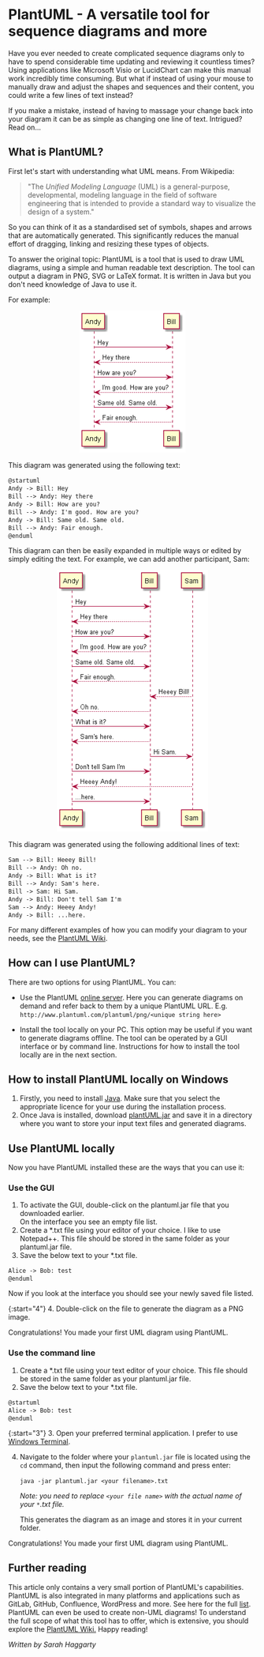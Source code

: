# PlantUML - A versatile tool for sequence diagrams and more

Have you ever needed to create complicated sequence diagrams only to have to spend considerable time updating and reviewing it countless times? Using applications like Microsoft Visio or LucidChart can make this manual work incredibly time consuming. But what if instead of using your mouse to manually draw and adjust the shapes and sequences and their content, you could write a few lines of text instead?

If you make a mistake, instead of having to massage your change back into your diagram it can be as simple as changing one line of text. Intrigued? Read on...

## What is PlantUML?

First let's start with understanding what UML means. From Wikipedia:

>"The *Unified Modeling Language* (UML) is a general-purpose, developmental, modeling language in the field of software engineering that is intended to provide a standard way to visualize the design of a system."

So you can think of it as a standardised set of symbols, shapes and arrows that are automatically generated. This significantly reduces the manual effort of dragging, linking and resizing these types of objects.

To answer the original topic: PlantUML is a tool that is used to draw UML diagrams, using a simple and human readable text description. The tool can output a diagram in PNG, SVG or LaTeX format. It is written in Java but you don't need knowledge of Java to use it.

For example:
<p align="center">
  <img  src="..\assets\jokediagram.png">
</p>

This diagram was generated using the following text:

<pre><code>@startuml
Andy -> Bill: Hey
Bill --> Andy: Hey there
Andy -> Bill: How are you?
Bill --> Andy: I'm good. How are you?
Andy -> Bill: Same old. Same old.
Bill --> Andy: Fair enough.
@enduml
</code></pre>

This diagram can then be easily expanded in multiple ways or edited by simply editing the text. For example, we can add another participant, Sam:

<p align="center">
  <img  src="..\assets\jokediagram2.png">
</p>

This diagram was generated using the following additional lines of text:

<pre><code>Sam --> Bill: Heeey Bill!
Bill --> Andy: Oh no.
Andy -> Bill: What is it?
Bill --> Andy: Sam's here.
Bill -> Sam: Hi Sam.
Andy -> Bill: Don't tell Sam I'm
Sam --> Andy: Heeey Andy!
Andy -> Bill: ...here.
</code></pre>

For many different examples of how you can modify your diagram to your needs, see the [PlantUML Wiki](https://plantuml.com/sequence-diagram).

## How can I use PlantUML?

There are two options for using PlantUML. You can:

- Use the PlantUML [online server](http://plantuml.com/plantuml). Here you can generate diagrams on demand and refer back to them by a unique PlantUML URL. E.g. `http://www.plantuml.com/plantuml/png/<unique string here>`

- Install the tool locally on your PC. This option may be useful if you want to generate diagrams offline. The tool can be operated by a GUI interface or by command line. Instructions for how to install the tool locally are in the next section.

## How to install PlantUML locally on Windows

1. Firstly, you need to install [Java](https://www.java.com/en/download/). Make sure that you select the appropriate licence for your use during the installation process.
2. Once Java is installed, download [plantUML.jar](http://sourceforge.net/projects/plantuml/files/plantuml.jar/download) and save it in a directory where you want to store your input text files and generated diagrams.

## Use PlantUML locally

Now you have PlantUML installed these are the ways that you can use it:

### Use the GUI

1. To activate the GUI, double-click on the plantuml.jar file that you downloaded earlier.  
  On the interface you see an empty file list.
2. Create a *.txt file using your editor of your choice. I like to use Notepad++. This file should be stored in the same folder as your plantuml.jar file.
3. Save the below text to your *.txt file.
```@startuml
Alice -> Bob: test
@enduml
```
  Now if you look at the interface you should see your newly saved file listed.

{:start="4"}
4. Double-click on the file to generate the diagram as a PNG image.

Congratulations! You made your first UML diagram using PlantUML.

### Use the command line

1. Create a *.txt file using your text editor of your choice. This file should be stored in the same folder as your plantuml.jar file.
2. Save the below text to your *.txt file.

<pre><code>@startuml
Alice -> Bob: test
@enduml
</code></pre>

{:start="3"}
3. Open your preferred terminal application. I prefer to use [Windows Terminal](https://www.microsoft.com/en-us/p/windows-terminal/9n0dx20hk701?activetab=pivot:overviewtab).

4. Navigate to the folder where your `plantuml.jar` file is located using the `cd` command, then input the following command and press enter:

    `java -jar plantuml.jar <your filename>.txt`

    *Note: you need to replace `<your file name>` with the actual name of your `*`.txt file.*

    This generates the diagram as an image and stores it in your current folder.

Congratulations! You made your first UML diagram using PlantUML.

## Further reading

This article only contains a very small portion of PlantUML's capabilities. PlantUML is also integrated in many platforms and applications such as GitLab, GitHub, Confluence, WordPress and more. See here for the full [list](https://plantuml.com/running). PlantUML can even be used to create non-UML diagrams! To understand the full scope of what this tool has to offer, which is extensive, you should explore the [PlantUML Wiki.](https://plantuml.com/sequence-diagram) Happy reading!

*Written by Sarah Haggarty*
